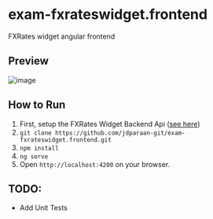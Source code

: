 # exam-fxrateswidget.frontend
FXRates widget angular frontend

## Preview

![image](https://user-images.githubusercontent.com/43879798/115031264-8aa4c980-9efa-11eb-80a9-bd92a892c8ce.png)

## How to Run

1. First, setup the FXRates Widget Backend Api ([see here](https://github.com/jdparaan-git/exam-fxrateswidget.backend/blob/main/README.md))
2. `git clone https://github.com/jdparaan-git/exam-fxrateswidget.frontend.git`
3. `npm install`
4. `ng serve`
5. Open `http://localhost:4200` on your browser.

## TODO:
- Add Unit Tests
